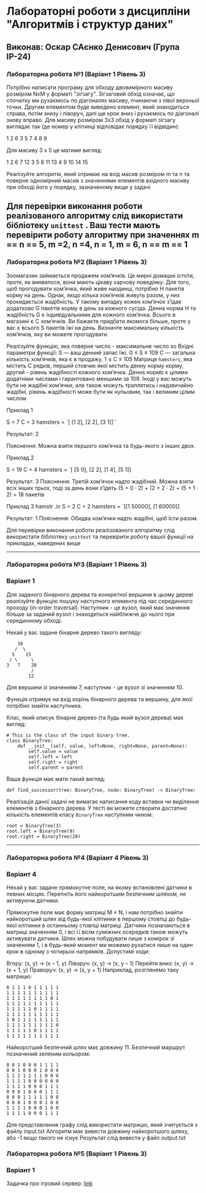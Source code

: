 # Лабораторні роботи з дисципліни "Алгоритмів і структур даних"

## Виконав: Оскар САєнко Денисович (Група ІР-24)

### Лабораторна робота №1 (Варіант 1 Рівень 3)

​Потрібно написати програму для обходу двовимірного масиву розміром NxM у форматі "зігзагу". Зігзаговий обхід означає, що спочатку ми рухаємось по діагоналях масиву, пчинаючи з лівої верхньої точки. Другим елементом буде виведено елемент, який знаходиться справа, потім знизу і ліворуч, далі ще крок вниз і рухаємось по діагоналі знову вправо. Для масиву розміром 3x3 обхід у форматі зігзагу виглядає так (де номер у клітинці відповідає порядку її відвідин):

1 2 6
3 5 7
4 8 9

Для масиву 3 х 5 це матиме вигляд:

1 2 6 7 12
3 5 8 11 13
4 9 10 14 15

Реалізуйте алгоритм, який отримає на вхід масив розміром m та n та поверне одномірний масив з значеннями елементів вхідного масиву при обході його у порядку, зазначеному вище у задачі

## Для перевірки виконання роботи реалізованого алгоритму слід використати бібліотеку `unittest` . Ваш тести мають перевірити роботу алгоритму при значеннях m == n == 5, m =2, n =4, n = 1, m = 6, n == m == 1

### Лабораторна робота №2 (Варіант 1 Рівень 3)

Зоомагазин займається продажем хом’ячкiв. Це мирнi домашнi iстоти, проте, як
виявилося, вони мають цiкаву харчову поведiнку.
Для того, щоб прогодувати хом’ячка, який живе наодинцi, потрiбно H пакетiв корму
на день. Однак, якщо кiлька хом’ячкiв живуть разом, у них прокидається жадiбнiсть.
У такому випадку кожен хом’ячок з’їдає додатково G пакетiв корму в день за
кожного сусiда. Денна норма H та жадiбнiсть G є iндивiдуальними для кожного
хом’ячка.
Всього в магазинi є C хом’ячкiв. Ви бажаєте придбати якомога бiльше, проте у вас
є всього S пакетiв їжi на день. Визначте максимальну кiлькiсть хом’ячкiв, яку ви
можете прогодувати.

Реалізуйте функцію, яка поверне число - максимальне число хо
Вхідні параметри функції:
S — ваш денний запас їжi. 0 ≤ S ≤ 109
C — загальна кiлькiсть хом’ячкiв, яка є в продажу, 1 ≤ C ≤ 105
Матриця `hamsters`, яка містить С рядків, перший стовчик якої містить денну норму корму, другий - рiвень жадiбностi кожного хом’ячка. Деннs нормb є цілими додатніми числами і гарантовано меншими за 109. Іноді у вас можуть бути не жадібні хом’ячки, але також можуть траплятись і надзвичайно жадібні, рівень жадібності може бути як нульовим, так і великим цілим числом

Приклад 1

S = 7
C = 3
hamsters = `[ [1 2], [2 2], [3 1]]``

Результат:
2

Пояснення: Можна взяти першого хом’ячка та будь-якого з iнших двох.

Приклад 2

S = 19
C = 4
hamsters = `[ [5 0], [2 2], [1 4], [5 1]]

Результат:
3
Пояснення: Третiй хом’ячок надто жадiбний. Можна взяти всiх iнших трьох, тодi
за день вони з’їдять (5 + 0 · 2) + (2 + 2 · 2) + (5 + 1 · 2) = 18 пакетiв

Приклад 3
hamstr .in
S = 2
C = 2
hamsters = `[[1 50000], [1 60000]]

Результат:
1
Пояснення: Обидва хом’ячки надто жадiбнi, щоб їсти разом.

Для перевірки виконання роботи реалізованого алгоритму слід використати бібліотеку `unittest` та перевірити роботу вашої функції на прикладах, наведених вище

---

### Лабораторна робота №3 (Варіант 1 Рівень 3)

### Варіант 1

Для заданого бінарного дерева та конкретної вершини в цьому дереві реалізуйте функцію пошуку наступного елемента під час серединного проходу (in-order traversal). Наступник - це вузол, який має значення більше за заданий вузол і знаходиться найближче до нього при серединному обході.

Нехай у вас задане бінарне дерево такого вигляду:

```
    10
   /  \
  5    15
 / \     \
3   7    20
         /
        12

```

Для вершини зі значенням 7, наступник - це вузол зі значенням 10.

Функція отримує на вхід корінь бінарного дерева та вершину, для якої потрібно знайти наступника.

Клас, який описує бінарне дерево (та будь який вузол дерева) має вигляд:

```
# This is the class of the input binary tree.
class BinaryTree:
    def __init__(self, value, left=None, right=None, parent=None):
        self.value = value
        self.left = left
        self.right = right
        self.parent = parent
```

Ваша функція має мати такий вигляд:

```
def find_successor(tree: BinaryTree, node: BinaryTree) -> BinaryTree:
```

Реалізація даної задачі не вимагає написання коду вставки чи виділення елементів з бінарного дерева. У тесті ви можете створити достатню кількість елементів класу `BinaryTree` наступним чином:

```
root = BinaryTree(3)
root.left = BinaryTree(9)
root.right = BinaryTree(20)
```

---

### Лабораторна робота №4 (Варіант 4 Рівень 3)

### Варіант 4

Нехай у вас задане прямокутне поле, на якому встановлені датчики в певних місцях. Перетніть його найкоротшим безпечним шляхом, не активуючи датчики.

Прямокутне поле має форму матриці M × N, і нам потрібно знайти найкоротший шлях від будь-якої клітинки в першому стовпці до будь-якої клітинки в останньому стовпці матриці. Датчики позначаються в матриці значенням 0, і всі її вісім суміжних осередків також можуть активувати датчики. Шлях можна побудувати лише з комірок зі значенням 1, і в будь-який момент ми можемо рухатися лише на один крок в одному з чотирьох напрямків. Допустимі ходи:

Вгору: (x, y) -> (x – 1, y)
Ліворуч: (x, y) -> (x, y – 1)
Перейти вниз: (x, y) -> (x + 1, y)
Праворуч: (x, y) -> (x, y + 1)
Наприклад, розглянемо таку матрицю:

```
0 1 1 1 0 1 1 1 1 1
1 1 1 1 1 1 1 1 1 1
1 1 1 1 1 1 1 1 0 1
1 1 1 1 1 1 1 1 1 1
1 1 1 1 1 0 1 1 1 1
1 1 1 1 1 1 1 1 1 1
1 0 1 1 1 1 1 1 1 1
1 1 1 1 1 1 1 1 1 0
1 1 1 1 1 0 1 1 1 1
1 1 1 1 1 1 1 1 1 1
```

Найкоротший безпечний шлях має довжину 11. Безпечний маршрут позначений зеленим кольором:

```
0 0 1 0 0 0 1 1 1 1
0 0 1 0 0 0 1 0 0 0
1 1 1 1 1 1 1 0 0 0
1 1 1 1 0 0 0 0 0 0
1 1 1 1 0 0 0 1 1 1
0 0 0 1 0 0 0 1 1 1
0 0 0 1 1 1 1 1 0 0
0 0 0 1 0 0 0 1 0 0
1 1 1 1 0 0 0 1 0 0
1 1 1 1 0 0 0 1 1 1
```

Для представлення графу слід використати матрицю, який зчитується з файлу input.txt
Алгоритм має вивести довжину найкоротшого шляху, або -1 якщо такого не існує
Результат слід вивести у файл output.txt

### Лабораторна робота №5 (Варіант 1 Рівень 3)

### Варіант 1

Задачка про ігровий сервер: [link](https://drive.google.com/file/d/1TcNhEhOd-Ri2bHEkGuk1x3kn3can_WPc/view?usp=drive_link)
